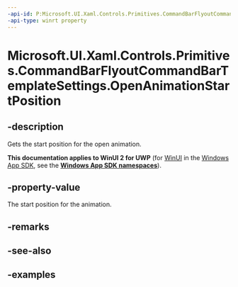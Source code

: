 ```yaml
---
-api-id: P:Microsoft.UI.Xaml.Controls.Primitives.CommandBarFlyoutCommandBarTemplateSettings.OpenAnimationStartPosition
-api-type: winrt property
---
```

<!-- Property syntax.
public double OpenAnimationStartPosition { get; }
-->

# Microsoft.UI.Xaml.Controls.Primitives.CommandBarFlyoutCommandBarTemplateSettings.OpenAnimationStartPosition


## -description

Gets the start position for the open animation.


**This documentation applies to WinUI 2 for UWP** (for [WinUI](/windows/apps/winui/winui3/) in the [Windows App SDK](/windows/apps/windows-app-sdk/), see the **[Windows App SDK namespaces](/windows/windows-app-sdk/api/winrt/)**).

## -property-value

The start position for the animation.


## -remarks


## -see-also


## -examples


